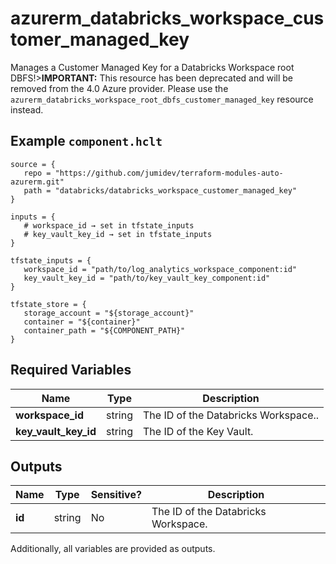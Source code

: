 # azurerm_databricks_workspace_customer_managed_key

Manages a Customer Managed Key for a Databricks Workspace root DBFS!>**IMPORTANT:** This resource has been deprecated and will be removed from the 4.0 Azure provider. Please use the `azurerm_databricks_workspace_root_dbfs_customer_managed_key` resource instead.

## Example `component.hclt`

```hcl
source = {
   repo = "https://github.com/jumidev/terraform-modules-auto-azurerm.git" 
   path = "databricks/databricks_workspace_customer_managed_key" 
}

inputs = {
   # workspace_id → set in tfstate_inputs
   # key_vault_key_id → set in tfstate_inputs
}

tfstate_inputs = {
   workspace_id = "path/to/log_analytics_workspace_component:id" 
   key_vault_key_id = "path/to/key_vault_key_component:id" 
}

tfstate_store = {
   storage_account = "${storage_account}" 
   container = "${container}" 
   container_path = "${COMPONENT_PATH}" 
}

```

## Required Variables

| Name | Type |  Description |
| ---- | --------- |  ----------- |
| **workspace_id** | string |  The ID of the Databricks Workspace.. | 
| **key_vault_key_id** | string |  The ID of the Key Vault. | 



## Outputs

| Name | Type | Sensitive? | Description |
| ---- | ---- | --------- | --------- |
| **id** | string | No  | The ID of the Databricks Workspace. | 

Additionally, all variables are provided as outputs.

